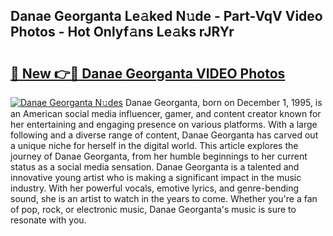 ## Danae Georganta Le𝚊ked N𝚞de - Part-VqV Video Photos - Hot Onlyf𝚊ns Le𝚊ks rJRYr

# <h2><a href="http://ab51912.deff.icu/?id=Danae+Georganta">🔗 New 👉🔴 Danae Georganta VIDEO Photos</a></h2>

[![Danae Georganta N𝚞des](https://i.imgur.com/rIISA9y.gif)](http://ab51912.deff.icu/?id=Danae+Georganta)
Danae Georganta, born on December 1, 1995, is an American social media influencer, gamer, and content creator known for her entertaining and engaging presence on various platforms. With a large following and a diverse range of content, Danae Georganta has carved out a unique niche for herself in the digital world. This article explores the journey of Danae Georganta, from her humble beginnings to her current status as a social media sensation. Danae Georganta is a talented and innovative young artist who is making a significant impact in the music industry. With her powerful vocals, emotive lyrics, and genre-bending sound, she is an artist to watch in the years to come. Whether you're a fan of pop, rock, or electronic music, Danae Georganta's music is sure to resonate with you.

